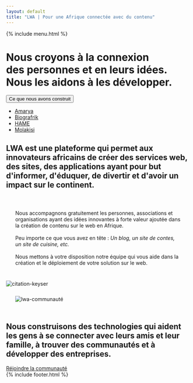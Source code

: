 ```yaml
---
layout: default
title: "LWA | Pour une Afrique connectée avec du contenu"
---
```

<div class="container-fluid lwa-body">
{% include menu.html %}
    <div class="row">
        <div class="col-lg-12">
            <div class="row">
                <div class="col-lg-6 lwa-intro">
                    <h1 class="text-white lwa-intro-text">
                        Nous croyons à la connexion<br> des personnes et en leurs idées.
                        <br>
                        Nous les aidons à les développer.
                    </h1>
                    <div class="btn-group dropdown">
                        <button type="button" class="btn btn-lwa dropdown-toggle"  type="button" data-bs-toggle="dropdown" aria-expanded="false">
                            Ce que nous avons construit
                        </button>
                        <ul class="dropdown-menu dropdown-menu-dark">
                            <li><a class="dropdown-item" href="/amarya">Amarya</a></li>
                            <li><a class="dropdown-item" href="/biografrik">Biografrik</a></li>
                            <li><a class="dropdown-item" href="/hame">HAME</a></li>
                            <li><a class="dropdown-item" href="/molakisi">Molakisi</a></li>
                        </ul>
                    </div>
                </div>
            </div>
        </div>
    </div>
</div>
<div class="container m-top m-bottom">
    <div class="row">
        <div class="col-lg-10 offset-lg-1 text-center">
            <h2 class="text-center text-white lwa-bloc-text">
                LWA est une plateforme qui permet aux innovateurs africains  
                    de créer des services web, des sites, des applications ayant pour but d'informer, d'éduquer, de divertir et d'avoir un impact sur le continent.
            </h2>
        </div>
    </div>
</div>
<div class="container-fluid m-top-big m-bottom-big">
        <div class="row">
            <div class="col-lg-6 order-xxl-first order-xl-first order-lg-first order-md-first order-last" style="padding:5%;">
                <p class="lwa-paragraphe text-white">
                    Nous accompagnons gratuitement les personnes, associations et organisations
                    ayant des idées innovantes à forte valeur ajoutée
                    dans la création de contenu sur le web en Afrique.
                    <br><br>
                    Peu importe ce que vous avez en tête : 
                    <i>Un blog, un site de contes, un site de cuisine, etc.</i>
                    <br><br>
                    Nous mettons à votre disposition notre équipe qui vous aide dans
                    la création et le déploiement de votre solution sur le web.
                </p>
            </div>
            <div class="col-lg-6 order-xxl-last order-xl-last order-lg-last order-md-last order-first">
                <img src="https://res.cloudinary.com/aseed/image/upload/v1620907302/lwa/contenu_gvxnza.jpg" alt="citation-keyser" class="img-fluid">
            </div>
        </div>
    </div>

<div class="container-fluid m-top m-bottom">
        <div class="row">
            <div class="col-lg-12 col-12" style="padding:5%;">
                <img src="https://res.cloudinary.com/aseed/image/upload/v1621324484/lwa/african-community_creckj.jpg" alt="lwa-communauté" class="img-fluid">
            </div>
        </div>
        <div class="row m-bottom-big">
            <div class="col-lg-10 offset-lg-1 col-12 text-center">
                <h2 class="text-center text-white lwa-bloc-text">
                    Nous construisons des technologies qui aident les gens à se connecter avec leurs amis et leur famille, à trouver des communautés et à développer des entreprises.
                </h2>
                <a href="https://bit.ly/3woZMpW" class="btn btn-lwa btn-lg mt-5" target="_blank">Réjoindre la communauté</a>
            </div>
        </div>
    </div>
{% include footer.html %}